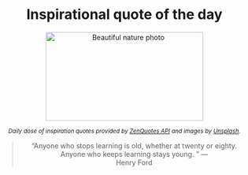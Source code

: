 
<div align="center">

# Inspirational quote of the day

<img src="./data/photo.jpeg" alt="Beautiful nature photo" width="320" height="180">

<sub><i>Daily dose of inspiration quotes provided by [ZenQuotes API](https://zenquotes.io/) and images by [Unsplash](https://unsplash.com/).</i></sub>


<blockquote>&ldquo;Anyone who stops learning is old, whether at twenty or eighty. Anyone who keeps learning stays young. &rdquo; &mdash; <footer>Henry Ford</footer></blockquote>

</div>
